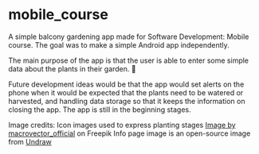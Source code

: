 # mobile_course

A simple balcony gardening app made for Software Development: Mobile course. The goal was to make a simple Android app independently.

The main purpose of the app is that the user is able to enter some simple data about the plants in their garden. 🌱

Future development ideas would be that the app would set alerts on the phone when it would be expected that the plants need to be watered or harvested, and handling data storage so that it keeps the information on closing the app. The app is still in the beginning stages.

Image credits:
Icon images used to express planting stages <a href="https://www.freepik.com/free-vector/seedling-flat-icons-set_4368661.htm#query=plant%20icon&position=2&from_view=keyword&track=ais">Image by macrovector_official</a> on Freepik
Info page image is an open-source image from <a href="https://undraw.co/">Undraw</a>
